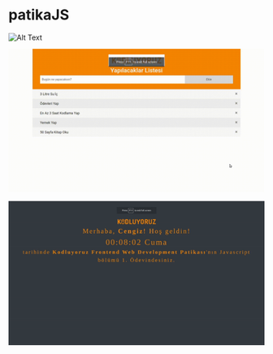 # patikaJS
![Alt Text](https://github.com/Kodluyoruz/taskforce/raw/main/javascript/javascript-temel/odev3/figures/asiankitchen.gif)

![Alt Text](https://raw.githubusercontent.com/Kodluyoruz/taskforce/main/javascript/javascript-temel/odev2/figures/todolist.gif)

<img src=https://raw.githubusercontent.com/Kodluyoruz/taskforce/main/javascript/javascript-temel/odev1/figures/clock.gif width="600" >

